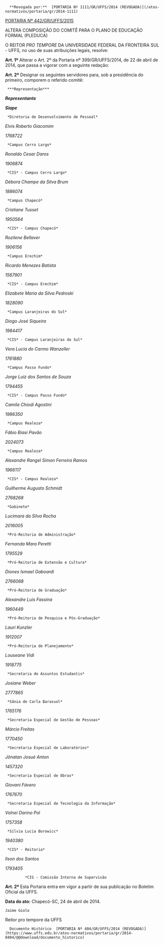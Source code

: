       **Revogada por:**  [PORTARIA Nº 1111/GR/UFFS/2014 (REVOGADA)](/atos-normativos/portaria/gr/2014-1111) 

  [PORTARIA Nº 442/GR/UFFS/2015](/atos-normativos/portaria/gr/2015-0442) 

   ALTERA COMPOSIÇÃO DO COMITÊ PARA O PLANO DE EDUCAÇÃO FORMAL (PLEDUCA)  

O REITOR *PRO TEMPORE* DA UNIVERSIDADE FEDERAL DA FRONTEIRA SUL - UFFS, no uso de suas atribuições legais, resolve:

 **Art. 1º** Alterar o Art. 2º da Portaria nº 399/GR/UFFS/2014, de 22 de abril de 2014, que passa a vigorar com a seguinte redação:

 **Art. 2º** Designar os seguintes servidores para, sob a presidência do primeiro, comporem o referido comitê:

     ***Representação***

   ***Representante***

   ***Siape***

     *Diretoria de Desenvolvimento de Pessoal*

   *Elvis Roberto Giacomim*

   *1768722*

     *Campus Cerro Largo*

   *Ronaldo Cesar Daros*

   *1906874*

     *CIS* - Campus Cerro Largo*

   *Débora Champe da Silva Brum*

   *1886074*

     *Campus Chapecó*

   *Cristiane Tusset*

   *1950564*

     *CIS* - Campus Chapecó*

   *Rozilene Bellaver*

   *1906156*

     *Campus Erechim*

   *Ricardo Menezes Batista*

   *1567901*

     *CIS* - Campus Erechim*

   *Elizabete Maria da Silva Pedroski*

   *1828090*

     *Campus Laranjeiras do Sul*

   *Diogo José Siqueira*

   *1984417*

     *CIS* - Campus Laranjeiras do Sul*

   *Vera Lucia do Carmo Wanzeller*

   *1761880*

     *Campus Passo Fundo*

   *Jorge Luiz dos Santos de Souza*

   *1794455*

     *CIS* - Campus Passo Fundo*

   *Camila Chiodi Agostini*

   *1986350*

     *Campus Realeza*

   *Fábio Biasi Pavão*

   *2024073*

     *Campus Realeza*

   *Alexandre Rangel Simon Ferreira Ramos*

   *1966117*

     *CIS* - Campus Realeza*

   *Guilherme Augusto Schmidt*

   *2768268*

     *Gabinete*

   *Lucimara da Silva Rocha*

   *2016005*

     *Pró-Reitoria de Administração*

   *Fernanda Mara Peretti*

   *1795529*

     *Pró-Reitoria de Extensão e Cultura*

   *Diones Ismael Gaboardi*

   *2766068*

     *Pró-Reitoria de Graduação*

   *Alexandre Luis Fassina*

   *1960449*

     *Pró-Reitoria de Pesquisa e Pós-Graduação*

   *Lauri Kunzler*

   *1912007*

     *Pró-Reitoria de Planejamento*

   *Louseane Vidi*

   *1918775*

     *Secretaria de Assuntos Estudantis*

   *Josiane Weber*

   *2777865*

     *Sânia de Carla Barasuol*

   *1765176*

     *Secretaria Especial de Gestão de Pessoas*

   *Márcio Freitas*

   *1770450*

     *Secretaria Especial de Laboratórios*

   *Jônatan Josué Anton*

   *1457320*

     *Secretaria Especial de Obras*

   *Giovani Fávero*

   *1767670*

     *Secretaria Especial de Tecnologia da Informação*

   *Volnei Darino Pol*

   *1757358*

     *Sílvia Lucia Borowicc*

   *1940380*

     *CIS* - Reitoria*

   *Ilson dos Santos*

   *1793405*

             *CIS - Comissão Interna de Supervisão

 **Art. 2º** Esta Portaria entra em vigor a partir de sua publicação no Boletim Oficial da UFFS.

  

   **Data do ato:** Chapecó-SC, 24 de abril de 2014.   
 

    Jaime Giolo   
 Reitor pro tempore da UFFS 

      Documento Histórico  [PORTARIA Nº 404/GR/UFFS/2014 (REVOGADA)](https://www.uffs.edu.br/atos-normativos/portaria/gr/2014-0404/@@download/documento_historico)     
      